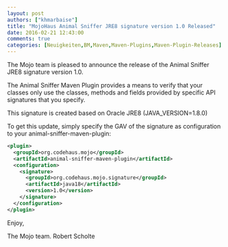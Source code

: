 ```yaml
---
layout: post
authors: ["khmarbaise"]
title: "MojoHaus Animal Sniffer JRE8 signature version 1.0 Released"
date: 2016-02-21 12:43:00
comments: true
categories: [Neuigkeiten,BM,Maven,Maven-Plugins,Maven-Plugin-Releases]
---
```

The Mojo team is pleased to announce the release of the Animal Sniffer JRE8
signature version 1.0.

The Animal Sniffer Maven Plugin provides a means to verify that your classes
only use the classes, methods and fields provided by specific API signatures
that you specify.

This signature is created based on Oracle JRE8 (JAVA_VERSION=1.8.0)

To get this update, simply specify the GAV of the signature as configuration to
your animal-sniffer-maven-plugin:

``` xml
<plugin>
  <groupId>org.codehaus.mojo</groupId>
  <artifactId>animal-sniffer-maven-plugin</artifactId>
  <configuration>
    <signature>
      <groupId>org.codehaus.mojo.signature</groupId>
      <artifactId>java18</artifactId>
      <version>1.0</version>
    </signature>
  </configuration>
</plugin>
```


Enjoy,

The Mojo team.
Robert Scholte
